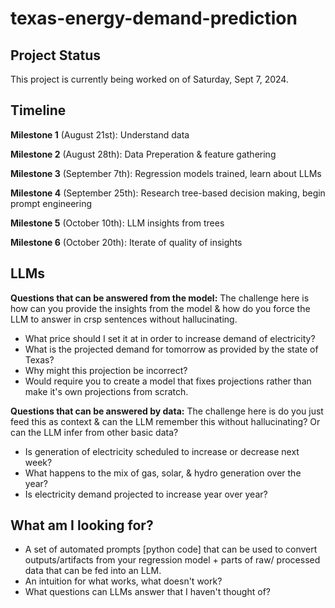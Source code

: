 # texas-energy-demand-prediction

## Project Status
This project is currently being worked on of Saturday, Sept 7, 2024.

## Timeline
**Milestone 1** (August 21st): Understand data

**Milestone 2** (August 28th): Data Preperation & feature gathering

**Milestone 3** (September 7th): Regression models trained, learn about LLMs

**Milestone 4** (September 25th): Research tree-based decision making, begin prompt engineering

**Milestone 5** (October 10th): LLM insights from trees

**Milestone 6** (October 20th): Iterate of quality of insights

## LLMs
**Questions that can be answered from the model:** The challenge here is how can you provide the insights from the model & how do you force the LLM to answer in crsp sentences without hallucinating.
- What price should I set it at in order to increase demand of electricity?
- What is the projected demand for tomorrow as provided by the state of Texas?
- Why might this projection be incorrect?
- Would require you to create a model that fixes projections rather than make it's own projections from scratch.

**Questions that can be answered by data:** The challenge here is do you just feed this as context & can the LLM remember this without hallucinating? Or can the LLM infer from other basic data?
- Is generation of electricity scheduled to increase or decrease next week?
- What happens to the mix of gas, solar, & hydro generation over the year?
- Is electricity demand projected to increase year over year?

## What am I looking for?
- A set of automated prompts [python code] that can be used to convert outputs/artifacts from your regression model + parts of raw/ processed data that can be fed into an LLM.
- An intuition for what works, what doesn't work?
- What questions can LLMs answer that I haven't thought of?
